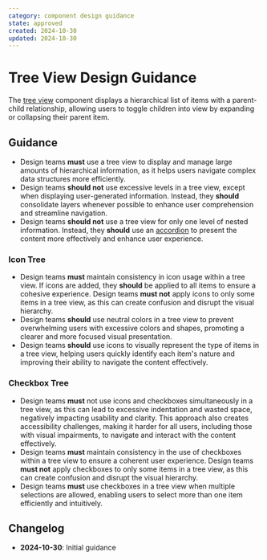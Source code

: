 ```yaml
---
category: component design guidance
state: approved
created: 2024-10-30
updated: 2024-10-30
---
```


# Tree View Design Guidance

The [tree view](https://clarity.design/documentation/tree-view) component displays a hierarchical list of items with a parent-child relationship, allowing users to toggle children into view by expanding or collapsing their parent item.

## Guidance

- Design teams **must** use a tree view to display and manage large amounts of hierarchical information, as it helps users navigate complex data structures more efficiently.
- Design teams **should not** use excessive levels in a tree view, except when displaying user-generated information. Instead, they **should** consolidate layers whenever possible to enhance user comprehension and streamline navigation.
- Design teams **should not** use a tree view for only one level of nested information. Instead, they **should** use an [accordion](https://clarity.design/documentation/accordion) to present the content more effectively and enhance user experience.

### Icon Tree

- Design teams **must** maintain consistency in icon usage within a tree view. If icons are added, they **should** be applied to all items to ensure a cohesive experience. Design teams **must not** apply icons to only some items in a tree view, as this can create confusion and disrupt the visual hierarchy.
- Design teams **should** use neutral colors in a tree view to prevent overwhelming users with excessive colors and shapes, promoting a clearer and more focused visual presentation.
- Design teams **should** use icons to visually represent the type of items in a tree view, helping users quickly identify each item's nature and improving their ability to navigate the content effectively.

### Checkbox Tree

- Design teams **must** not use icons and checkboxes simultaneously in a tree view, as this can lead to excessive indentation and wasted space, negatively impacting usability and clarity. This approach also creates accessibility challenges, making it harder for all users, including those with visual impairments, to navigate and interact with the content effectively.
- Design teams **must** maintain consistency in the use of checkboxes within a tree view to ensure a coherent user experience. Design teams **must not** apply checkboxes to only some items in a tree view, as this can create confusion and disrupt the visual hierarchy.
- Design teams **must** use checkboxes in a tree view when multiple selections are allowed, enabling users to select more than one item efficiently and intuitively.

## Changelog

- **2024-10-30**: Initial guidance
